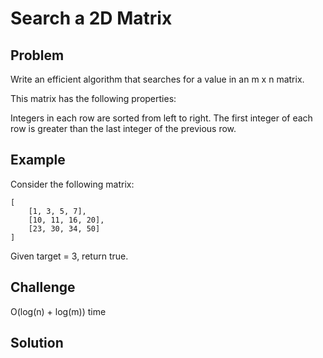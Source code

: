 Search a 2D Matrix
===



Problem
-------

Write an efficient algorithm that searches for a value in an m x n matrix.

This matrix has the following properties:

Integers in each row are sorted from left to right.
The first integer of each row is greater than the last integer of the previous row.

Example
-------

Consider the following matrix:

    [
        [1, 3, 5, 7],
        [10, 11, 16, 20],
        [23, 30, 34, 50]
    ]
    
Given target = 3, return true.

Challenge
---------

O(log(n) + log(m)) time

Solution
--------

